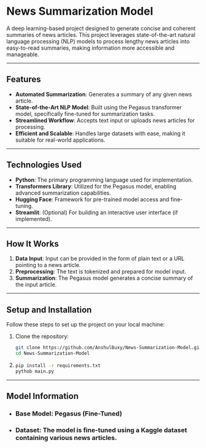 # News Summarization Model

A deep learning-based project designed to generate concise and coherent summaries of news articles. This project leverages state-of-the-art natural language processing (NLP) models to process lengthy news articles into easy-to-read summaries, making information more accessible and manageable.

---

## Features

- **Automated Summarization**: Generates a summary of any given news article.
- **State-of-the-Art NLP Model**: Built using the Pegasus transformer model, specifically fine-tuned for summarization tasks.
- **Streamlined Workflow**: Accepts text input or uploads news articles for processing.
- **Efficient and Scalable**: Handles large datasets with ease, making it suitable for real-world applications.

---

## Technologies Used

- **Python**: The primary programming language used for implementation.
- **Transformers Library**: Utilized for the Pegasus model, enabling advanced summarization capabilities.
- **Hugging Face**: Framework for pre-trained model access and fine-tuning.
- **Streamlit**: (Optional) For building an interactive user interface (if implemented).

---

## How It Works

1. **Data Input**: Input can be provided in the form of plain text or a URL pointing to a news article.
2. **Preprocessing**: The text is tokenized and prepared for model input.
3. **Summarization**: The Pegasus model generates a concise summary of the input article.

---

## Setup and Installation

Follow these steps to set up the project on your local machine:

1. Clone the repository:
   ```bash
   git clone https://github.com/AnshulBuxy/News-Summarization-Model.git
   cd News-Summarization-Model
2. ```bash
   pip install -r requirements.txt
   pythob main.py

---
## Model Information
- ### **Base Model:** Pegasus (Fine-Tuned)
- ### **Dataset:** The model is fine-tuned using a Kaggle dataset containing various news articles.

